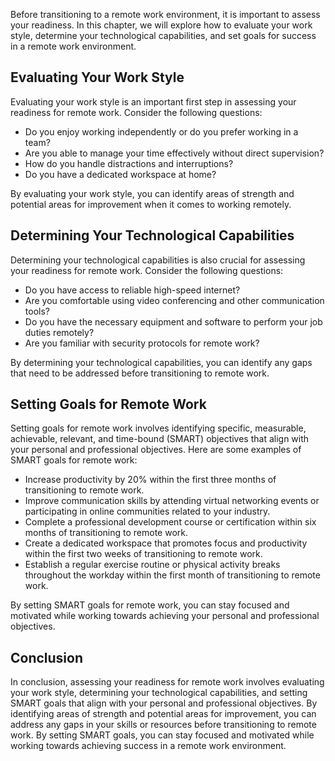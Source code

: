
Before transitioning to a remote work environment, it is important to assess your readiness. In this chapter, we will explore how to evaluate your work style, determine your technological capabilities, and set goals for success in a remote work environment.

Evaluating Your Work Style
--------------------------

Evaluating your work style is an important first step in assessing your readiness for remote work. Consider the following questions:

* Do you enjoy working independently or do you prefer working in a team?
* Are you able to manage your time effectively without direct supervision?
* How do you handle distractions and interruptions?
* Do you have a dedicated workspace at home?

By evaluating your work style, you can identify areas of strength and potential areas for improvement when it comes to working remotely.

Determining Your Technological Capabilities
-------------------------------------------

Determining your technological capabilities is also crucial for assessing your readiness for remote work. Consider the following questions:

* Do you have access to reliable high-speed internet?
* Are you comfortable using video conferencing and other communication tools?
* Do you have the necessary equipment and software to perform your job duties remotely?
* Are you familiar with security protocols for remote work?

By determining your technological capabilities, you can identify any gaps that need to be addressed before transitioning to remote work.

Setting Goals for Remote Work
-----------------------------

Setting goals for remote work involves identifying specific, measurable, achievable, relevant, and time-bound (SMART) objectives that align with your personal and professional objectives. Here are some examples of SMART goals for remote work:

* Increase productivity by 20% within the first three months of transitioning to remote work.
* Improve communication skills by attending virtual networking events or participating in online communities related to your industry.
* Complete a professional development course or certification within six months of transitioning to remote work.
* Create a dedicated workspace that promotes focus and productivity within the first two weeks of transitioning to remote work.
* Establish a regular exercise routine or physical activity breaks throughout the workday within the first month of transitioning to remote work.

By setting SMART goals for remote work, you can stay focused and motivated while working towards achieving your personal and professional objectives.

Conclusion
----------

In conclusion, assessing your readiness for remote work involves evaluating your work style, determining your technological capabilities, and setting SMART goals that align with your personal and professional objectives. By identifying areas of strength and potential areas for improvement, you can address any gaps in your skills or resources before transitioning to remote work. By setting SMART goals, you can stay focused and motivated while working towards achieving success in a remote work environment.


